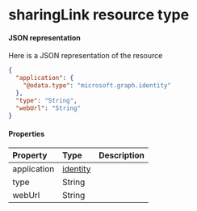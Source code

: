 # sharingLink resource type



#### JSON representation

Here is a JSON representation of the resource

<!-- {
  "blockType": "resource",
  "optionalProperties": [

  ],
  "@odata.type": "microsoft.graph.sharingLink"
}-->

```json
{
  "application": {
    "@odata.type": "microsoft.graph.identity"
  },
  "type": "String",
  "webUrl": "String"
}

```
#### Properties
| Property	   | Type	|Description|
|:---------------|:--------|:----------|
|application|[identity](identity.md)||
|type|String||
|webUrl|String||
